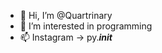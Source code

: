 - 👋 Hi, I’m @Quartrinary
- 👀 I’m interested in programming
- 📫 Instagram -> py._______init_______

<!---
Quartrinary/Quartrinary is a ✨ special ✨ repository because its `README.md` (this file) appears on your GitHub profile.
You can click the Preview link to take a look at your changes.
--->
